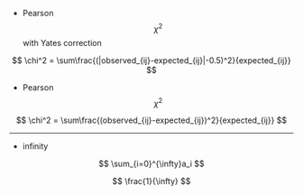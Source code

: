 - Pearson $$\chi^2$$ with Yates correction

$$
\chi^2 = \sum\frac{(|observed_{ij}-expected_{ij}|-0.5)^2}{expected_{ij}}
$$ 

- Pearson $$\chi^2$$

$$
\chi^2 = \sum\frac{(observed_{ij}-expected_{ij})^2}{expected_{ij}}
$$ 

---

- infinity

$$
\sum_{i=0}^{\infty}a_i
$$


$$
\frac{1}{\infty}
$$

